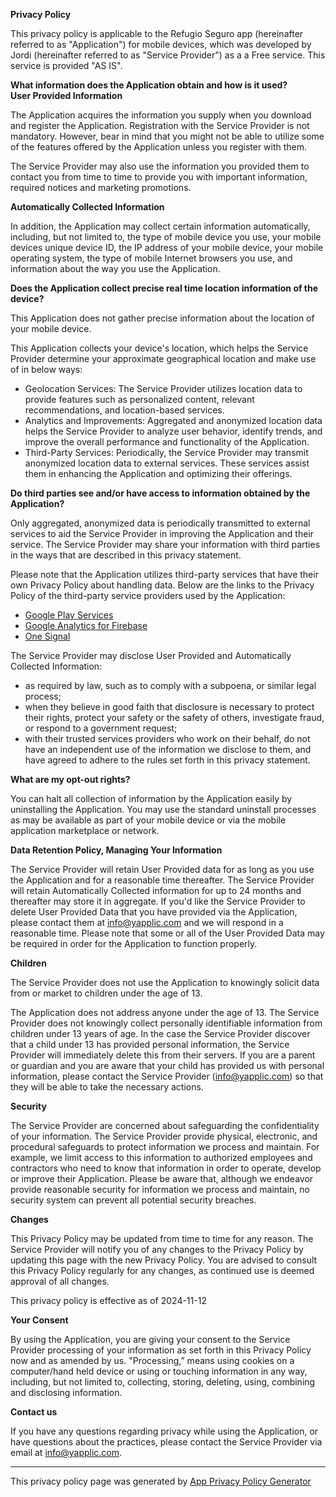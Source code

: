 **Privacy Policy**

This privacy policy is applicable to the Refugio Seguro app (hereinafter referred to as "Application") for mobile
devices, which was developed by Jordi (hereinafter referred to as "Service Provider") as a a Free service. This service
is provided "AS IS".

**What information does the Application obtain and how is it used?**  
**User Provided Information**

The Application acquires the information you supply when you download and register the Application. Registration with
the Service Provider is not mandatory. However, bear in mind that you might not be able to utilize some of the features
offered by the Application unless you register with them.

The Service Provider may also use the information you provided them to contact you from time to time to provide you with
important information, required notices and marketing promotions.

**Automatically Collected Information**

In addition, the Application may collect certain information automatically, including, but not limited to, the type of
mobile device you use, your mobile devices unique device ID, the IP address of your mobile device, your mobile operating
system, the type of mobile Internet browsers you use, and information about the way you use the Application.

**Does the Application collect precise real time location information of the device?**

This Application does not gather precise information about the location of your mobile device.

This Application collects your device's location, which helps the Service Provider determine your approximate
geographical location and make use of in below ways:

* Geolocation Services: The Service Provider utilizes location data to provide features such as personalized content,
  relevant recommendations, and location-based services.
* Analytics and Improvements: Aggregated and anonymized location data helps the Service Provider to analyze user
  behavior, identify trends, and improve the overall performance and functionality of the Application.
* Third-Party Services: Periodically, the Service Provider may transmit anonymized location data to external services.
  These services assist them in enhancing the Application and optimizing their offerings.

**Do third parties see and/or have access to information obtained by the Application?**

Only aggregated, anonymized data is periodically transmitted to external services to aid the Service Provider in
improving the Application and their service. The Service Provider may share your information with third parties in the
ways that are described in this privacy statement.

Please note that the Application utilizes third-party services that have their own Privacy Policy about handling data.
Below are the links to the Privacy Policy of the third-party service providers used by the Application:

* [Google Play Services](https://www.google.com/policies/privacy/)
* [Google Analytics for Firebase](https://firebase.google.com/support/privacy)
* [One Signal](https://onesignal.com/privacy_policy)

The Service Provider may disclose User Provided and Automatically Collected Information:

* as required by law, such as to comply with a subpoena, or similar legal process;
* when they believe in good faith that disclosure is necessary to protect their rights, protect your safety or the
  safety of others, investigate fraud, or respond to a government request;
* with their trusted services providers who work on their behalf, do not have an independent use of the information we
  disclose to them, and have agreed to adhere to the rules set forth in this privacy statement.

**What are my opt-out rights?**

You can halt all collection of information by the Application easily by uninstalling the Application. You may use the
standard uninstall processes as may be available as part of your mobile device or via the mobile application marketplace
or network.

**Data Retention Policy, Managing Your Information**

The Service Provider will retain User Provided data for as long as you use the Application and for a reasonable time
thereafter. The Service Provider will retain Automatically Collected information for up to 24 months and thereafter may
store it in aggregate. If you'd like the Service Provider to delete User Provided Data that you have provided via the
Application, please contact them at info@yapplic.com and we will respond in a reasonable time. Please note that some or
all of the User Provided Data may be required in order for the Application to function properly.

**Children**

The Service Provider does not use the Application to knowingly solicit data from or market to children under the age of
13.

The Application does not address anyone under the age of 13. The Service Provider does not knowingly collect personally
identifiable information from children under 13 years of age. In the case the Service Provider discover that a child
under 13 has provided personal information, the Service Provider will immediately delete this from their servers. If you
are a parent or guardian and you are aware that your child has provided us with personal information, please contact the
Service Provider (info@yapplic.com) so that they will be able to take the necessary actions.

**Security**

The Service Provider are concerned about safeguarding the confidentiality of your information. The Service Provider
provide physical, electronic, and procedural safeguards to protect information we process and maintain. For example, we
limit access to this information to authorized employees and contractors who need to know that information in order to
operate, develop or improve their Application. Please be aware that, although we endeavor provide reasonable security
for information we process and maintain, no security system can prevent all potential security breaches.

**Changes**

This Privacy Policy may be updated from time to time for any reason. The Service Provider will notify you of any changes
to the Privacy Policy by updating this page with the new Privacy Policy. You are advised to consult this Privacy Policy
regularly for any changes, as continued use is deemed approval of all changes.

This privacy policy is effective as of 2024-11-12

**Your Consent**

By using the Application, you are giving your consent to the Service Provider processing of your information as set
forth in this Privacy Policy now and as amended by us. "Processing,” means using cookies on a computer/hand held device
or using or touching information in any way, including, but not limited to, collecting, storing, deleting, using,
combining and disclosing information.

**Contact us**

If you have any questions regarding privacy while using the Application, or have questions about the practices, please
contact the Service Provider via email at info@yapplic.com.

* * *

This privacy policy page was generated
by [App Privacy Policy Generator](https://app-privacy-policy-generator.nisrulz.com/)